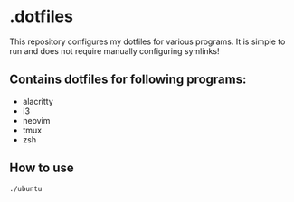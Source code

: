 # .dotfiles
This repository configures my dotfiles for various programs. It is simple to run and does not require manually configuring symlinks!

## Contains dotfiles for following programs:
- alacritty
- i3
- neovim
- tmux
- zsh

## How to use

```./ubuntu```